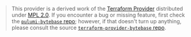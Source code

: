 > This provider is a derived work of the [Terraform Provider](https://github.com/bytebase/terraform-provider-bytebase)
> distributed under [MPL 2.0](https://www.mozilla.org/en-US/MPL/2.0/). If you encounter a bug or missing feature,
> first check the [`pulumi-bytebase` repo](https://github.com/wawilow/pulumi-bytebase/issues); however, if that doesn't turn up anything,
> please consult the source [`terraform-provider-bytebase` repo](https://github.com/bytebase/terraform-provider-bytebase/issues).
